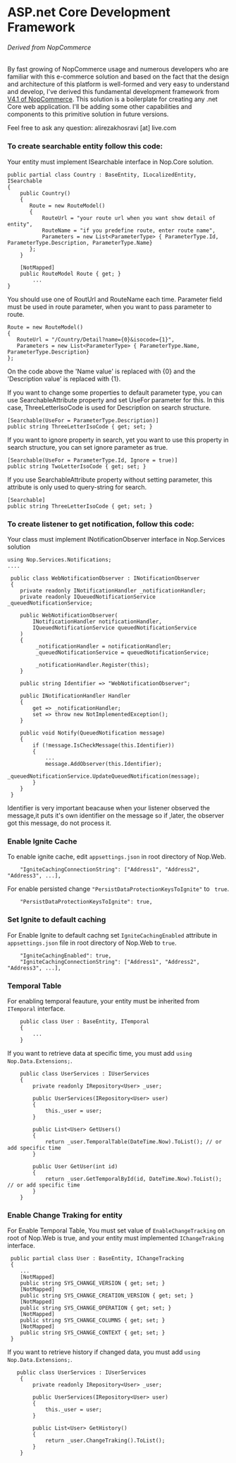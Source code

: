 # ASP.net Core Development Framework
###### Derived from NopCommerce

By fast growing of NopCommerce usage and numerous developers who are familiar with this e-commerce solution and based on the fact that the design and architecture of this platform is well-formed and very easy to understand and develop, I've derived this fundamental development framework from [V4.1 of NopCommerce](https://github.com/nopSolutions/nopCommerce).
This solution is a boilerplate for creating any .net Core web application.
I'll be adding some other capabilities and components to this primitive solution in future versions.


Feel free to ask any question: alirezakhosravi [at] live.com

### To create searchable entity follow this code:
Your entity must implement ISearchable interface in Nop.Core solution.
```
public partial class Country : BaseEntity, ILocalizedEntity, ISearchable
{
    public Country()
    {
       Route = new RouteModel()
       {
           RouteUrl = "your route url when you want show detail of entity",
           RouteName = "if you predefine route, enter route name",
           Parameters = new List<ParameterType> { ParameterType.Id, ParameterType.Description, ParameterType.Name}
       };
    }
    
    [NotMapped]
    public RouteModel Route { get; }
        ...
}
```
You should use one of RoutUrl and RouteName each time.
Parameter field must be used in route parameter, when you want to pass parameter to route.

```
Route = new RouteModel()
{
   RouteUrl = "/Country/Detail?name={0}&isocode={1}",
   Parameters = new List<ParameterType> { ParameterType.Name, ParameterType.Description}
};
```
On the code above the 'Name value' is replaced with {0} and the 'Description value' is replaced with {1}.

If you want to change some properties to default parameter type, you can use SearchableAttribute property and set UseFor parameter for this. In this case, ThreeLetterIsoCode is used for Description on search structure.
```
[Searchable(UseFor = ParameterType.Description)]
public string ThreeLetterIsoCode { get; set; }
```

If you want to ignore property in search, yet you want to use this property in search structure, you can set ignore parameter as true. 
```
[Searchable(UseFor = ParameterType.Id, Ignore = true)]
public string TwoLetterIsoCode { get; set; }
```

If you use SearchableAttribute property without setting parameter, this attribute is only used to query-string for search.
```
[Searchable]
public string ThreeLetterIsoCode { get; set; }
```

### To create listener to get notification, follow this code:
Your class must implement INotificationObserver interface in Nop.Services solution
```
using Nop.Services.Notifications;
....

 public class WebNotificationObserver : INotificationObserver
 {
    private readonly INotificationHandler _notificationHandler;
    private readonly IQueuedNotificationService _queuedNotificationService;
    
    public WebNotificationObserver(
        INotificationHandler notificationHandler, 
        IQueuedNotificationService queuedNotificationService
    )
    {
         _notificationHandler = notificationHandler;
         _queuedNotificationService = queuedNotificationService;
         
         _notificationHandler.Register(this);
    }
    
    public string Identifier => "WebNotificationObserver";
    
    public INotificationHandler Handler
    {
        get => _notificationHandler;
        set => throw new NotImplementedException();
    }
     
    public void Notify(QueuedNotification message)
    {
        if (!message.IsCheckMessage(this.Identifier))
        {
            ...
            message.AddObserver(this.Identifier);
            _queuedNotificationService.UpdateQueuedNotification(message);
        }
    } 
 }
```

Identifier is very important beacause when your listener observed the message,it puts it's own identifier on the message so if ,later, the observer got this message, do not process it.

### Enable Ignite Cache
To enable ignite cache, edit ``appsettings.json`` in root directory of Nop.Web.
```
    "IgniteCachingConnectionString": ["Address1", "Address2", "Address3", ...],
```
For enable persisted change `` "PersistDataProtectionKeysToIgnite" `` to `` true``.
```
    "PersistDataProtectionKeysToIgnite": true,
```

### Set Ignite to default caching
For Enable Ignite to default cachng set ``IgniteCachingEnabled`` attribute in ``appsettings.json`` file in root directory of Nop.Web to ``true``.
```
    "IgniteCachingEnabled": true,
    "IgniteCachingConnectionString": ["Address1", "Address2", "Address3", ...],
```

### Temporal Table
For enabling temporal feauture, your entity must be inherited from ``ITemporal`` interface.
```
    public class User : BaseEntity, ITemporal
    {
        ...
    }
```

If you want to retrieve data at specific time, you must add `` using Nop.Data.Extensions; ``.
```
    public class UserServices : IUserServices
    {
        private readonly IRepository<User> _user;
        
        public UserServices(IRepository<User> user)
        {
            this._user = user;
        }
        
        public List<User> GetUsers()
        {
            return _user.TemporalTable(DateTime.Now).ToList(); // or add specific time
        }
        
        public User GetUser(int id)
        {
            return _user.GetTemporalById(id, DateTime.Now).ToList(); // or add specific time
        }
    }
```

### Enable Change Traking for entity
For Enable Temporal Table, You must set value of ``EnableChangeTracking`` on root of Nop.Web is true, and your entity must implemented ``IChangeTraking`` interface.
```
 public partial class User : BaseEntity, IChangeTracking
 {
    ...
    [NotMapped]
    public string SYS_CHANGE_VERSION { get; set; }
    [NotMapped]
    public string SYS_CHANGE_CREATION_VERSION { get; set; }
    [NotMapped]
    public string SYS_CHANGE_OPERATION { get; set; }
    [NotMapped]
    public string SYS_CHANGE_COLUMNS { get; set; }
    [NotMapped]
    public string SYS_CHANGE_CONTEXT { get; set; }
 }
```
If you want to retrieve history if changed data, you must add `` using Nop.Data.Extensions; ``.
```
   public class UserServices : IUserServices
    {
        private readonly IRepository<User> _user;
        
        public UserServices(IRepository<User> user)
        {
            this._user = user;
        }
        
        public List<User> GetHistory()
        {
            return _user.ChangeTraking().ToList();
        }
    } 
```
